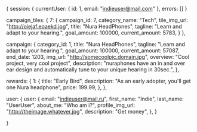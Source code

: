 {
  session: {
    currentUser: {
      id: 1,
      email: "indieuser@mail.com"
    },
    errors: []
  }

  campaign_tiles: {
    7: {
      campaign_id: 7,
      category_name: "Tech",
      tile_img_url: "http://oiejaf.eoaekd.jpg",
      title: "Nura HeadPhones",
      tagline: "Learn and adapt to your hearing.",
      goal_amount: 100000,
      current_amount: 5783,
    }
  },

  campaign: {
    category_id: 1,
    title: "Nura HeadPhones",
    tagline: "Learn and adapt to your hearing.",
    goal_amount: 100000,
    current_amount: 57087,
    end_date: 1203,
    img_url: "http://somecoolpic.domain.jpg",
    overview: "Cool project, very cool project",
    description: "nuraphones have an in and over ear design and  automatically tune to your unique hearing in 30sec.",
  },

  rewards: {
    1: {
      title: "Early Bird",
      description: "As an early adopter, you'll get one Nura headphone",
      price: 199.99,
    },
  },


  user: {
    user: {
      email: "indieuser@mail.ru",
      first_name: "Indie",
      last_name: "UserUser",
      about_me: "Who am i?",
      profile_img_url: "http://theimage.whatever.jpg",
      description: "Get money",
    },
  }

}
